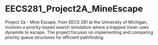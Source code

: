 # EECS281_Project2A_MineEscape
Project 2a - Mine Escape, from EECS 281 at the University of Michigan, involves a priority-based search simulation where a trapped miner uses dynamite to escape. The project focuses on implementing and comparing priority queue structures for efficient pathfinding.
